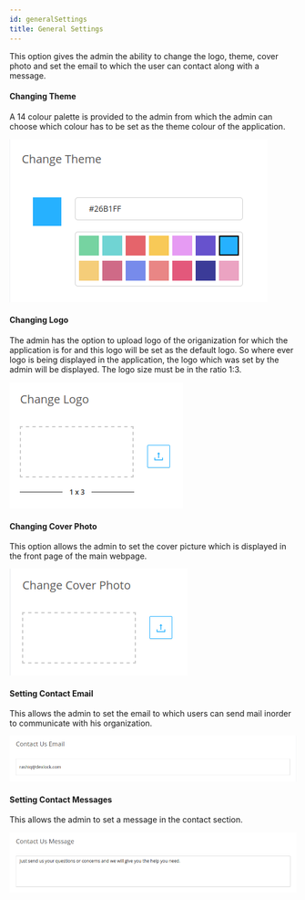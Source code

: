 ```yaml
---
id: generalSettings
title: General Settings
---
```


This option gives the admin the ability to change the logo, theme, cover photo and set the email
to which the user can contact along with a message.

#### Changing Theme

A 14 colour palette is provided to the admin from which the admin can choose which colour has to be set as the theme colour of the application.

![Changing Theme](assets/colour_palette.png)

#### Changing Logo

The admin has the option to upload logo of the origanization for which the application is for and this logo will be set as the default logo. So where ever logo is being displayed in the application, the logo which was set by the admin will be displayed. The logo size must be in the ratio 1:3.

![Changing Logo](assets/change_logo.png)

#### Changing Cover Photo

This option allows the admin to set the cover picture which is displayed in the front page of the main webpage.

![Changing Cover Photo](assets/cover_picture.png)

#### Setting Contact Email

This allows the admin to set the email to which users can send mail inorder to communicate with his organization.

![Setting contact mail](assets/contact_email.png)

#### Setting Contact Messages

This allows the admin to set a message in the contact section.

![Setting contact message](assets/contact_message.png)

<!-- This is a link to [another document.](doc3.md) This is a link to an [external page.](http://www.example.com/) -->
